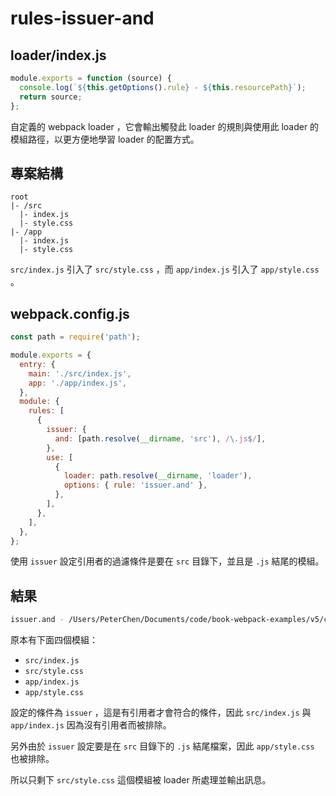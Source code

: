 # rules-issuer-and

## loader/index.js

```js
module.exports = function (source) {
  console.log(`${this.getOptions().rule} - ${this.resourcePath}`);
  return source;
};
```

自定義的 webpack loader ，它會輸出觸發此 loader 的規則與使用此 loader 的模組路徑，以更方便地學習 loader 的配置方式。

## 專案結構

```plaintext
root
|- /src
  |- index.js
  |- style.css
|- /app
  |- index.js
  |- style.css
```

`src/index.js` 引入了 `src/style.css` ，而 `app/index.js` 引入了 `app/style.css` 。

## webpack.config.js

```js
const path = require('path');

module.exports = {
  entry: {
    main: './src/index.js',
    app: './app/index.js',
  },
  module: {
    rules: [
      {
        issuer: {
          and: [path.resolve(__dirname, 'src'), /\.js$/],
        },
        use: [
          {
            loader: path.resolve(__dirname, 'loader'),
            options: { rule: 'issuer.and' },
          },
        ],
      },
    ],
  },
};
```

使用 `issuer` 設定引用者的過濾條件是要在 `src` 目錄下，並且是 `.js` 結尾的模組。

## 結果

```bash
issuer.and - /Users/PeterChen/Documents/code/book-webpack-examples/v5/ch03-configuration/05-module/rules-issuer-and/src/style.css
```

原本有下面四個模組：

- `src/index.js`
- `src/style.css`
- `app/index.js`
- `app/style.css`

設定的條件為 `issuer` ，這是有引用者才會符合的條件，因此 `src/index.js` 與 `app/index.js` 因為沒有引用者而被排除。

另外由於 `issuer` 設定要是在 `src` 目錄下的 `.js` 結尾檔案，因此 `app/style.css` 也被排除。

所以只剩下 `src/style.css` 這個模組被 loader 所處理並輸出訊息。
